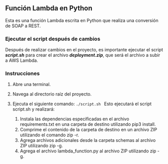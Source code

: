 ## Función Lambda en Python

Esta es una función Lambda escrita en Python que realiza una conversión de SOAP a REST.

### Ejecutar el script después de cambios

Después de realizar cambios en el proyecto, es importante ejecutar el script **_script.sh_** para crear el archivo **_deployment.zip_**, que será el archivo a subir a AWS Lambda.

### Instrucciones

1. Abre una terminal.
2. Navega al directorio raíz del proyecto.
3. Ejecuta el siguiente comando: ```./script.sh ```
Esto ejecutará el script script.sh y realizará:

   1. Instala las dependencias especificadas en el archivo requirements.txt en una carpeta de destino utilizando pip3 install.
   2. Comprime el contenido de la carpeta de destino en un archivo ZIP utilizando el comando zip -r.
   3. Agrega archivos adicionales desde la carpeta schemas al archivo ZIP utilizando zip -g.
   4. Agrega el archivo lambda_function.py al archivo ZIP utilizando zip -g.